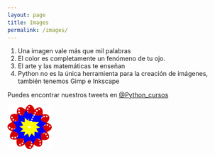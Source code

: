 ```yaml
---
layout: page
title: Images
permalink: /images/
---
```


1. Una imagen vale más que mil palabras
2. El color es completamente un fenómeno de tu ojo.
3. El arte y las matemáticas te enseñan
4. Python no es la única herramienta para la creación de imágenes, también tenemos Gimp e Inkscape


Puedes encontrar nuestros tweets en [@Python_cursos](https://twitter.com/Python_cursos)


<a href="/pdfs/Curso_de_imagenes_colores.pdf" class="image fit"  type="application/pdf" ><img src="/img/bandera.png" alt=""></a>


